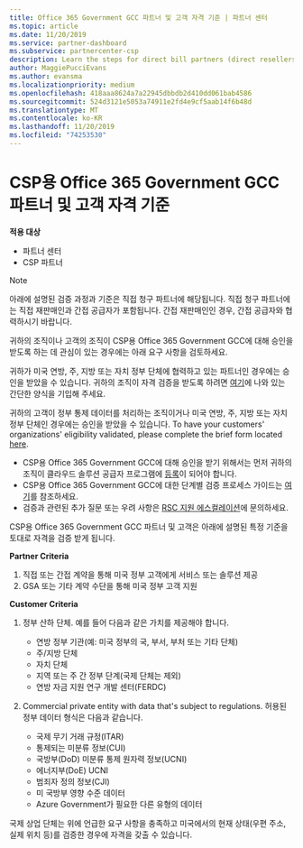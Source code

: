 ```yaml
---
title: Office 365 Government GCC 파트너 및 고객 자격 기준 | 파트너 센터
ms.topic: article
ms.date: 11/20/2019
ms.service: partner-dashboard
ms.subservice: partnercenter-csp
description: Learn the steps for direct bill partners (direct resellers, indirect providers) to validate partners and customers for Office 365 Government GCC for CSP.
author: MaggiePucciEvans
ms.author: evansma
ms.localizationpriority: medium
ms.openlocfilehash: 418aaa8624a7a22945dbbdb2d410dd061bab4586
ms.sourcegitcommit: 524d3121e5053a74911e2fd4e9cf5aab14f6b48d
ms.translationtype: MT
ms.contentlocale: ko-KR
ms.lasthandoff: 11/20/2019
ms.locfileid: "74253530"
---
```

# <a name="office-365-government-gcc-for-csp-partner-and-customer-eligibility-criteria"></a>CSP용 Office 365 Government GCC 파트너 및 고객 자격 기준

**적용 대상**

-  파트너 센터
-  CSP 파트너

>[!NOTE]
>아래에 설명된 검증 과정과 기준은 직접 청구 파트너에 해당됩니다. 직접 청구 파트너에는 직접 재판매인과 간접 공급자가 포함됩니다.  간접 재판매인인 경우, 간접 공급자와 협력하시기 바랍니다. 

귀하의 조직이나 고객의 조직이 CSP용 Office 365 Government GCC에 대해 승인을 받도록 하는 데 관심이 있는 경우에는 아래 요구 사항을 검토하세요.

귀하가 미국 연방, 주, 지방 또는 자치 정부 단체에 협력하고 있는 파트너인 경우에는 승인을 받았을 수 있습니다. 귀하의 조직이 자격 검증을 받도록 하려면 [여기](https://products.office.com/government/eligibility-validation?ReqType=CSPPartner)에 나와 있는 간단한 양식을 기입해 주세요.

귀하의 고객이 정부 통제 데이터를 처리하는 조직이거나 미국 연방, 주, 지방 또는 자치 정부 단체인 경우에는 승인을 받았을 수 있습니다. To have your customers' organizations' eligibility validated, please complete the brief form located [here](https://products.office.com/government/eligibility-validation?ReqType=CSPCustomer). 

-   CSP용 Office 365 Government GCC에 대해 승인을 받기 위해서는 먼저 귀하의 조직이 클라우드 솔루션 공급자 프로그램에 [등록](https://partnercenter.microsoft.com/partner/cloud-solution-provider)이 되어야 합니다.
-   CSP용 Office 365 Government GCC에 대한 단계별 검증 프로세스 가이드는 [여기](https://go.microsoft.com/fwlink/?linkid=2007323)를 참조하세요.
-   검증과 관련된 추가 질문 또는 우려 사항은 [RSC 지원 에스컬레이션](mailto:usgcce@microsoft.com)에 문의하세요.

CSP용 Office 365 Government GCC 파트너 및 고객은 아래에 설명된 특정 기준을 토대로 자격을 검증 받게 됩니다.

**Partner Criteria**
1.  직접 또는 간접 계약을 통해 미국 정부 고객에게 서비스 또는 솔루션 제공
2.  GSA 또는 기타 계약 수단을 통해 미국 정부 고객 지원

**Customer Criteria**
1.  정부 산하 단체. 예를 들어 다음과 같은 가치를 제공해야 합니다.
 
    -  연방 정부 기관(예: 미국 정부의 국, 부서, 부처 또는 기타 단체)
    -   주/지방 단체 
    -   자치 단체
    -   지역 또는 주 간 정부 단계(국제 단체는 제외)
    -   연방 자금 지원 연구 개발 센터(FERDC)

2.  Commercial private entity with data that's subject to regulations. 허용된 정부 데이터 형식은 다음과 같습니다. 
    -   국제 무기 거래 규정(ITAR)
    -   통제되는 미분류 정보(CUI)
    -   국방부(DoD) 미분류 통제 원자력 정보(UCNI)
    -   에너지부(DoE) UCNI
    -   범죄자 정의 정보(CJI)
    -   미 국방부 영향 수준 데이터
    -   Azure Government가 필요한 다른 유형의 데이터

국제 상업 단체는 위에 언급한 요구 사항을 충족하고 미국에서의 현재 상태(우편 주소, 실제 위치 등)를 검증한 경우에 자격을 갖출 수 있습니다.

